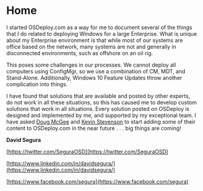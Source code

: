 # Home

I started OSDeploy.com as a way for me to document several of the things that I do related to deploying Windows for a large Enterprise.  What is unique about my Enterprise environment is that while most of our  systems are office based on the network, many systems are not and generally in disconnected environments, such as offshore on an oil rig.

This poses some challenges in our processes.  We cannot deploy all computers using ConfigMgr, so we use a combination of CM, MDT, and Stand-Alone.  Additionally, Windows 10 Feature Updates throw another complication into things.

I have found that solutions that are available and posted by other experts, do not work in all these situations, so this has caused me to develop custom solutions that work in all situations.  Every solution posted on OSDeploy is designed and implemented by me, and supported by my exceptional team.  I have asked [Doug McGee](https://twitter.com/DouglasM2c) and [Kevin Stevenson](https://twitter.com/KevinSt94670126) to start adding some of their content to OSDeploy.com in the near future . . . big things are coming!

**David Segura**

[https://twitter.com/SeguraOSD](https://twitter.com/SeguraOSD)

[https://www.linkedin.com/in/davidsegura/](https://www.linkedin.com/in/davidsegura/)

[https://www.facebook.com/segura](https://www.facebook.com/segura)

